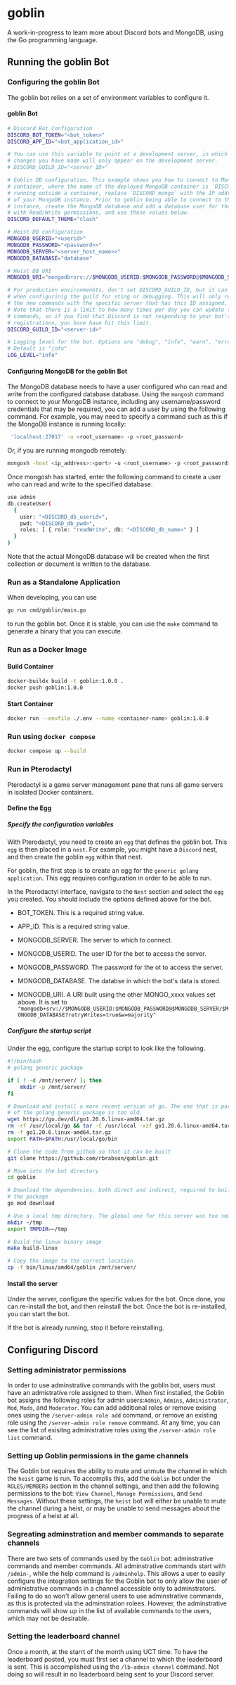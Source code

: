 # goblin

A work-in-progress to learn more about Discord bots and MongoDB, using the Go programming language.

## Running the goblin Bot

### Configuring the goblin Bot

The goblin bot relies on a set of environment variables to configure it.

#### goblin Bot

```bash
# Discord Bot Configuration
DISCORD_BOT_TOKEN="<bot_token>"
DISCORD_APP_ID="<bot_application_id>"

# You can use this variable to point at a development server, in which case any
# changes you have made will only appear on the development server.
# DISCORD_GUILD_ID="<server ID>"

# Goblin DB configuration. This example shows you how to connect to MongoDB within a
# container, where the name of the deployed MongoDB container is `DISCORD_mongo`. If 
# running outside a container, replace `DISCORD_mongo` with the IP address or DNS name
# of your MongoDB instance. Prior to goblin being able to connect to the MongoDB
# instance, create the MongoDB database and add a database user for the database
# with Read/Write permissions, and use those values below.
DISCORD_DEFAULT_THEME="clash"

# Heist DB configuration
MONGODB_USERID="<userid>"
MONGODB_PASSWORD="<password>>"
MONGODB_SERVER="<server_host_name>>"
MONGODB_DATABASE="database"

# Heist DB URI
MONGODB_URI="mongodb+srv://$MONGODB_USERID:$MONGODB_PASSWORD@$MONGODB_SERVER/$MONGODB_DATABASE?retryWrites=true&w=majority"

# For production environmenbts, don't set DISCORD_GUILD_ID, but it can be useful
# when configurinig the guild for sting or debugging. This will only register
# the new commands with the specific server that has this ID assigned.
# Note that there is a limit to how many times per day you can update the
# commands, so if you find that Discord is not responding to your bot's command
# registrations, you have have hit this limit.
DISCORD_GUILD_ID="<server-id>"

# Logging level for the bot. Options are "debug", "info", "warn", "error", "fatal"
# Default is "info"
LOG_LEVEL="info"
```

#### Configuring MongoDB for the goblin Bot

The MongoDB database needs to have a user configured who can read and write from the configured database database. Using the
`mongosh` command to connect to your MongoDB instance, including any username/password credentials that may be
required, you can add a user by using the following command. For example, you may need to specify a command
such as this if the MongoDB instance is running locally:

```bash
 'localhost:27017' -u <root_username> -p <root_password>
```

Or, if you are running mongodb remotely:

```bash
mongosh -host <ip_address>:<port> -u <root_username> -p <root_password>
```

Once mongosh has started, enter the following command to create a user who can read and write to the specified
database.

```bash
use admin
db.createUser(
  {
    user: "<DISCORD_db_userid>",
    pwd: "<DISCORD_db_pwd>",
    roles: [ { role: "readWrite", db: "<DISCORD_db_name>" } ]
  }
)
```

Note that the actual MongoDB database will be created when the first collection or document is written to the database.

### Run as a Standalone Application

When developing, you can use

```bash
go run cmd/goblin/main.go
```

to run the goblin bot. Once it is stable, you can use the `make` command to generate a binary that you can
execute.

### Run as a Docker Image

#### Build Container

``` bash
docker-buildx build -t goblin:1.0.0 .
docker push goblin:1.0.0
```

#### Start Container

```bash
docker run --envfile ./.env --name <container-name> goblin:1.0.0
```

### Run using `docker compose`

```bash
docker compose up --build
```

### Run in Pterodactyl

Pterodactyl is a game server management pane that runs all game servers in isolated Docker containers.

#### Define the Egg

##### Specify the configuration variables

With Pterodactyl, you need to create an `egg` that defines the goblin bot. This `egg` is then placed in
a `nest`. For example, you might have a `Discord` nest, and then create the goblin `egg` within that nest.

For goblin, the first step is to create an egg for the `generic golang application`. This egg requires
configuration in order to be able to run.

In the Pterodactyl interface, navigate to the `Nest` section and select the `egg` you created. You should
include the options defined above for the bot.

- BOT_TOKEN. This is a required string value.

- APP_ID. This is a required string value.

- MONGODB_SERVER. The server to which to connect.

- MONGODB_USERID. The user ID for the bot to access the server.

- MONGODB_PASSWORD. The password for the ot to access the server.

- MONGODB_DATABASE. The databse in which the bot's data is stored.

- MONGODB_URI. A URI built using the other MONGO_xxxx values set above. It is set to `"mongodb+srv://$MONGODB_USERID:$MONGODB_PASSWORD@$MONGODB_SERVER/$MONGODB_DATABASE?retryWrites=true&w=majority"`

##### Configure the startup script

Under the egg, configure the startup script to look like the following.

```bash
#!/bin/bash
# golang generic package

if [ ! -d /mnt/server/ ]; then
    mkdir -p /mnt/server/
fi

# Download and install a more recent version of go. The one that is part
# of the golang generic package is too old.
wget https://go.dev/dl/go1.20.6.linux-amd64.tar.gz
rm -rf /usr/local/go && tar -C /usr/local -xzf go1.20.6.linux-amd64.tar.gz
rm -f go1.20.6.linux-amd64.tar.gz
export PATH=$PATH:/usr/local/go/bin

# Clone the code from github so that it can be built
git clone https://github.com/rbrabson/goblin.git

# Move into the bot directory
cd goblin

# Download the dependencies, both direct and indirect, required to build
# the package
go mod download

# Use a local tmp directory. The global one for this server was too small.
mkdir ~/tmp
export TMPDIR=~/tmp

# Build the linux binary image
make build-linux

# Copy the image to the correct location
cp -f bin/linux/amd64/goblin /mnt/server/
```

#### Install the server

Under the server, configure the specific values for the bot. Once done, you can re-install
the bot, and then reinstall the bot. Once the bot is re-installed, you can start the bot.

If the bot is already running, stop it before reinstalling.

## Configuring Discord

### Setting administrator permissions

In order to use adminstrative commands with the goblin bot, users must have an admistrative role assigned to them. When first installed, the Goblin bot assigns the following roles for admin users:`Admin`, `Admins`, `Administrator`, `Mod`, `Mods`, and `Moderator`. You can add additional roles or remove exising ones using the `/server-admin role add` command, or remove an existing role using the `/server-admin role remove` command. At any time, you can see the list of exisitng administrative roles using the `/server-admin role list` command.

### Setting up Goblin permissions in the game channels

The Goblin bot requires the ability to mute and unmute the channel in which the `heist` game is run. To accomplis this, add the `Goblin` bot under the `ROLES/MEMBERS` section in the channel settings, and then add the following permissions to the bot: `View Channel`, `Manage Permissions`, and `Send Messages`. Without these settings, the `heist` bot will either be unable to mute the channel during a heist, or may be unable to send messages about the progress of a heist at all.

### Segreating adminstration and member commands to separate channels

There are two sets of commands used by the `Goblin` bot: adminstrative commands and member commands. All adminstrative commands start with `/admin-`, while the help command is `/adminhelp`. This allows a user to easily configure the integration settings for the Goblin bot to only allow the user of administrative commands in a channel accessible only to adminstrators. Failing to do so won't allow general users to use adminstrative commands, as this is protected via the adminstration rolees. However, the adminstrative commands will show up in the list of available commands to the users, which may not be desirable.

### Setting the leaderboard channel

Once a month, at the starrt of the month using UCT time. To have the leaderboard posted, you must first set a channel to which the leaderboard is sent. This is accomplished using the `/lb-admin channel` command. Not doing so will result in no leaderboard being sent to your Discord server.
